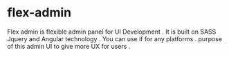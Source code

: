 # flex-admin
Flex admin is flexible admin panel for UI Development . It is built on SASS Jquery and Angular technology . You can use if for any platforms . purpose of this admin UI to give more UX for users . 
